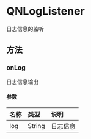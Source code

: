 # QNLogListener

日志信息的监听

## 方法

### onLog

日志信息输出


#### 参数

|名称|类型|说明|
|:--|:--|:--|
|log |String|日志信息|